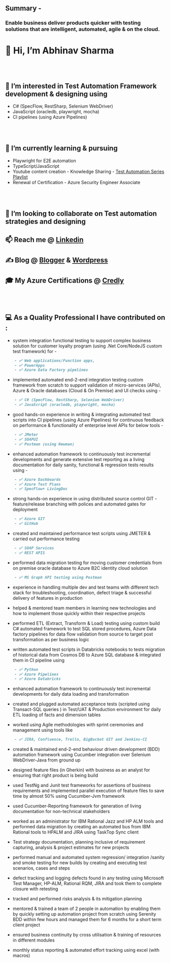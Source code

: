 ## Summary - 
### Enable business deliver products quicker with testing solutions that are intelligent, automated, agile & on the cloud. 

# 👋 Hi, I’m Abhinav Sharma
<br/><br/> 
## 👀 I’m interested in Test Automation Framework development & designing using
- C# (SpecFlow, RestSharp, Selenium WebDriver)
- JavaScript (oracledb, playwright, mocha)  
- CI pipelines (using Azure Pipelines) 
    
<br/><br/> 
## 🌱 I’m currently learning & pursuing 
- Playwright for E2E automation
- TypeScript/JavaScript
- Youtube content creation - Knowledge Sharing - [Test Automation Series Playlist](https://www.youtube.com/watch?v=BcSO9cQC06c&list=PL18bn1hY6igVa_WBzDAOayYIu-tNazixG&t=0s&ab_channel=AbhinavSharma) 
- Renewal of Certification - Azure Security Engineer Associate
    
<br/><br/>    
## 💞️ I’m looking to collaborate on Test automation strategies and designing
## 📫 Reach me @ [Linkedin](https://www.linkedin.com/in/777abhi/)
## ✍️ Blog @ [Blogger](https://abhinavsharmanotes.blogspot.com/) & [Wordpress](https://abhinavsharmanotes.wordpress.com/)
## 🎓 My Azure Certifications @ [Credly](https://www.credly.com/users/777abhi/badges)

<br/><br/> 

## 💻 As a Quality Professional I have contributed on : 

 - system integration functional testing to support complex business solution for customer loyalty program (using .Net Core/NodeJS custom test framework) for - 

```markdown
    - ✅ Web applications/Function apps, 
    - ✅ PowerApps 
    - ✅ Azure Data Factory pipelines
```

 - implemented automated end-2-end integration testing custom framework from scratch to support validation of micro-services (APIs), Azure & Oracle databases (Cloud & On Premise) and UI checks using - 

```markdown
    - ✅ C# (SpecFlow, RestSharp, Selenium WebDriver)
    - ✅ JavaScript (oracledb, playwright, mocha)
```

 - good hands-on experience in writing & integrating automated test scripts into CI pipelines (using Azure Pipelines) for continuous feedback on performance & functionality of enterprise level APIs for below tools - 
 
```markdown
    - ✅ JMeter
    - ✅ SOAPUI 
    - ✅ Postman (using Newman) 
```

 - enhanced automation framework to continuously test incremental developments and generate extensive test reporting as a living documentation for daily sanity, functional & regression tests results using - 
 
```markdown
    - ✅ Azure Dashboards
    - ✅ Azure Test Plans
    - ✅ SpecFlow+ LivingDoc
```

 - strong hands-on experience in using distributed source control GIT - feature/release branching with polices and automated gates for deployment

```markdown
    - ✅ Azure GIT
    - ✅ GitHub
```

 - created and maintained performance test scripts using JMETER & carried out performance testing

```markdown
    - ✅ SOAP Services 
    - ✅ REST APIS
```

 - performed data migration testing for moving customer credentials from on premise oracle database to Azure B2C identity cloud solution

```markdown
    - ✅ MS Graph API testing using Postman
```

 - experience in handling multiple dev and test teams with different tech stack for troubleshooting, coordination, defect triage & successful delivery of features in production

 - helped & mentored team members in learning new technologies and how to implement those quickly within their respective projects

 - performed ETL (Extract, Transform & Load) testing using custom build C# automated framework to test SQL stored procedures, Azure Data factory pipelines for data flow validation from source to target post transformation as per business logic


 - written automated test scripts in Databricks notebooks to tests migration of historical data from Cosmos DB to Azure SQL database & integrated them in CI pipeline using

```markdown
    - ✅ Python
    - ✅ Azure Pipelines
    - ✅ Azure Databricks
```


 - enhanced automation framework to continuously test incremental developments for daily data loading and transformation


 - created and plugged automated acceptance tests (scripted using Transact-SQL queries ) in Test/UAT & Production environment for daily ETL loading of facts and dimension tables


 - worked using Agile methodologies with sprint ceremonies and management using tools like 

```markdown
    - ✅ JIRA, Confluence, Trello, BigBucket GIT and Jenkins-CI
```


 - created & maintained end-2-end behaviour driven development (BDD) automation framework using Cucumber integration over Selenium WebDriver-Java from ground up


 - designed feature files (in Gherkin) with business as an analyst for ensuring that right product is being build


 - used TestNg and Junit test frameworks for assertions of business requirements and implemented parallel execution of feature files to save time by almost 50% using Cucumber-Jvm framework


 - used Cucumber-Reporting framework for generation of living documentation for non-technical stakeholders 


 - worked as an administrator for IBM Rational Jazz and HP ALM tools and performed data migration by creating an automated bus from IBM Rational tools to HPALM and JIRA using TaskTop Sync client


 - Test strategy documentation, planning inclusive of requirement capturing, analysis & project estimates for new projects


 - performed manual and automated system regression/ integration /sanity and smoke testing for new builds by creating and executing test scenarios, cases and steps
 
 - defect tracking and logging defects found in any testing using Microsoft Test Manager, HP-ALM, Rational RQM, JIRA and took them to complete closure with retesting

 - tracked and performed risks analysis & its mitigation planning
 
 - mentored & trained a team of 2 people in automation by enabling them by quickly setting up automation project from scratch using Serenity BDD within few hours and managed them for 6 months for a short term client project
 
 - ensured business continuity by cross utilisation & training of resources in different modules

 - monthly status reporting & automated effort tracking using excel (with macros)

<!---
777abhi/777abhi is a ✨ special ✨ repository because its `README.md` (this file) appears on your GitHub profile.
You can click the Preview link to take a look at your changes.
--->
